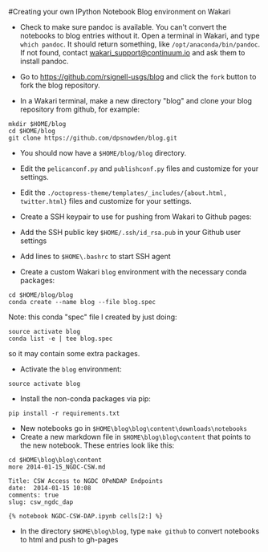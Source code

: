 #Creating your own IPython Notebook Blog environment on Wakari

* Check to make sure pandoc is available.  You can't convert the notebooks to blog entries without it. Open a terminal in Wakari, and type `which pandoc`.  It should return something, like `/opt/anaconda/bin/pandoc`.   If not found, contact  wakari_support@continuum.io and ask them to install pandoc.

* Go to https://github.com/rsignell-usgs/blog and click the `fork` button to fork the blog repository.
* In a Wakari terminal, make a new directory "blog" and clone your blog repository from github, for example:
```
mkdir $HOME/blog
cd $HOME/blog
git clone https://github.com/dpsnowden/blog.git
```

* You should now have a `$HOME/blog/blog` directory.
* Edit the `pelicanconf.py` and `publishconf.py` files and customize for your settings. 
* Edit the `./octopress-theme/templates/_includes/{about.html, twitter.html}` files and customize for your settings.

* Create a SSH keypair to use for pushing from Wakari to Github pages:
* Add the SSH public key `$HOME/.ssh/id_rsa.pub` in your Github user settings
* Add lines to `$HOME\.bashrc` to start SSH agent

* Create a custom Wakari `blog` environment with the necessary conda packages:
```
cd $HOME/blog/blog
conda create --name blog --file blog.spec
```
Note: this conda "spec" file I created by just doing: 
```
source activate blog
conda list -e | tee blog.spec
```
so it may contain some extra packages.

* Activate the `blog` environment:  
```
source activate blog
```

* Install the non-conda packages via pip:
```
pip install -r requirements.txt
```

* New notebooks go in `$HOME\blog\blog\content\downloads\notebooks`
* Create a new markdown file in `$HOME\blog\blog\content` that points to the new notebook.  These entries look like this:

```
cd $HOME\blog\blog\content
more 2014-01-15_NGDC-CSW.md

Title: CSW Access to NGDC OPeNDAP Endpoints
date:  2014-01-15 10:08
comments: true
slug: csw_ngdc_dap

{% notebook NGDC-CSW-DAP.ipynb cells[2:] %}
```
* In the directory `$HOME\blog\blog`, type `make github` to convert notebooks to html and push to gh-pages
